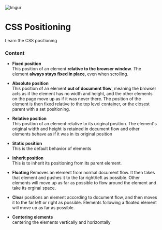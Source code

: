 ![Imgur](http://i.imgur.com/6C451Nv.jpg)

# CSS Positioning
Learn the CSS positioning

### Content
- **Fixed position**  
This position of an element **relative to the browser window**.  The element **always stays fixed in place**, even when scrolling.

- **Absolute position**  
This position of an element **out of document flow**, meaning the browser acts as if the element has no width and height, and the other elements on the page move up as if it was never there.  The position of the element is then fixed relative to the top level container, or the closest parent with a set positioning.

- **Relative position**  
This position of an element relative to its original position.  The element's original width and height is retained in document flow and other elements behave as if it was in its original position

- **Static position**  
This is the default behavior of elements

- **Inherit position**  
This is to inherit its positioning from its parent element.

- **Floating**
 Removes an element from normal document flow.  It then takes that element and pushes it to the far right/left as possible.  Other elements will move up as far as possible to flow around the element and take its orginal space.

- **Clear**
positions an element according to document flow, and then moves it to the far left or right as possible. Elements following a floated element will move up as far as possible.

- **Centering elements**  
centering the elements vertically and horizontally











